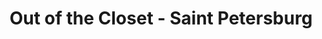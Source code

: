 ---
title: "Out of the Closet - Saint Petersburg"
url: /saint-petersburg/out-of-the-closet-saint-petersburg/
shop: Gebrauchtwaren
---
